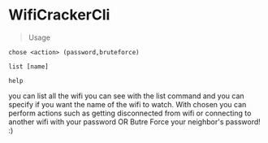 # WifiCrackerCli

> Usage

```
chose <action> (password,bruteforce)

list [name]

help
```
you can list all the wifi you can see with the list command and you can specify if you want the name of the wifi to watch.
With chosen you can perform actions such as getting disconnected from wifi or connecting to another wifi with your password OR
Butre Force your neighbor's password! :)
